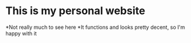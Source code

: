 # This is my personal website
*Not really much to see here
*It functions and looks pretty decent, so I'm happy with it
